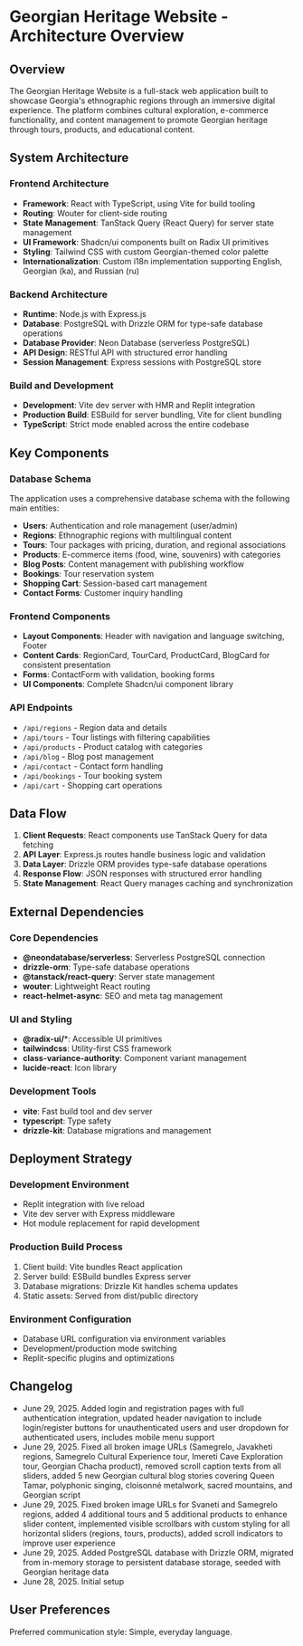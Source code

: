 # Georgian Heritage Website - Architecture Overview

## Overview

The Georgian Heritage Website is a full-stack web application built to showcase Georgia's ethnographic regions through an immersive digital experience. The platform combines cultural exploration, e-commerce functionality, and content management to promote Georgian heritage through tours, products, and educational content.

## System Architecture

### Frontend Architecture
- **Framework**: React with TypeScript, using Vite for build tooling
- **Routing**: Wouter for client-side routing
- **State Management**: TanStack Query (React Query) for server state management
- **UI Framework**: Shadcn/ui components built on Radix UI primitives
- **Styling**: Tailwind CSS with custom Georgian-themed color palette
- **Internationalization**: Custom i18n implementation supporting English, Georgian (ka), and Russian (ru)

### Backend Architecture
- **Runtime**: Node.js with Express.js
- **Database**: PostgreSQL with Drizzle ORM for type-safe database operations
- **Database Provider**: Neon Database (serverless PostgreSQL)
- **API Design**: RESTful API with structured error handling
- **Session Management**: Express sessions with PostgreSQL store

### Build and Development
- **Development**: Vite dev server with HMR and Replit integration
- **Production Build**: ESBuild for server bundling, Vite for client bundling
- **TypeScript**: Strict mode enabled across the entire codebase

## Key Components

### Database Schema
The application uses a comprehensive database schema with the following main entities:
- **Users**: Authentication and role management (user/admin)
- **Regions**: Ethnographic regions with multilingual content
- **Tours**: Tour packages with pricing, duration, and regional associations
- **Products**: E-commerce items (food, wine, souvenirs) with categories
- **Blog Posts**: Content management with publishing workflow
- **Bookings**: Tour reservation system
- **Shopping Cart**: Session-based cart management
- **Contact Forms**: Customer inquiry handling

### Frontend Components
- **Layout Components**: Header with navigation and language switching, Footer
- **Content Cards**: RegionCard, TourCard, ProductCard, BlogCard for consistent presentation
- **Forms**: ContactForm with validation, booking forms
- **UI Components**: Complete Shadcn/ui component library

### API Endpoints
- `/api/regions` - Region data and details
- `/api/tours` - Tour listings with filtering capabilities
- `/api/products` - Product catalog with categories
- `/api/blog` - Blog post management
- `/api/contact` - Contact form handling
- `/api/bookings` - Tour booking system
- `/api/cart` - Shopping cart operations

## Data Flow

1. **Client Requests**: React components use TanStack Query for data fetching
2. **API Layer**: Express.js routes handle business logic and validation
3. **Data Layer**: Drizzle ORM provides type-safe database operations
4. **Response Flow**: JSON responses with structured error handling
5. **State Management**: React Query manages caching and synchronization

## External Dependencies

### Core Dependencies
- **@neondatabase/serverless**: Serverless PostgreSQL connection
- **drizzle-orm**: Type-safe database operations
- **@tanstack/react-query**: Server state management
- **wouter**: Lightweight React routing
- **react-helmet-async**: SEO and meta tag management

### UI and Styling
- **@radix-ui/***: Accessible UI primitives
- **tailwindcss**: Utility-first CSS framework
- **class-variance-authority**: Component variant management
- **lucide-react**: Icon library

### Development Tools
- **vite**: Fast build tool and dev server
- **typescript**: Type safety
- **drizzle-kit**: Database migrations and management

## Deployment Strategy

### Development Environment
- Replit integration with live reload
- Vite dev server with Express middleware
- Hot module replacement for rapid development

### Production Build Process
1. Client build: Vite bundles React application
2. Server build: ESBuild bundles Express server
3. Database migrations: Drizzle Kit handles schema updates
4. Static assets: Served from dist/public directory

### Environment Configuration
- Database URL configuration via environment variables
- Development/production mode switching
- Replit-specific plugins and optimizations

## Changelog

- June 29, 2025. Added login and registration pages with full authentication integration, updated header navigation to include login/register buttons for unauthenticated users and user dropdown for authenticated users, includes mobile menu support
- June 29, 2025. Fixed all broken image URLs (Samegrelo, Javakheti regions, Samegrelo Cultural Experience tour, Imereti Cave Exploration tour, Georgian Chacha product), removed scroll caption texts from all sliders, added 5 new Georgian cultural blog stories covering Queen Tamar, polyphonic singing, cloisonné metalwork, sacred mountains, and Georgian script
- June 29, 2025. Fixed broken image URLs for Svaneti and Samegrelo regions, added 4 additional tours and 5 additional products to enhance slider content, implemented visible scrollbars with custom styling for all horizontal sliders (regions, tours, products), added scroll indicators to improve user experience
- June 29, 2025. Added PostgreSQL database with Drizzle ORM, migrated from in-memory storage to persistent database storage, seeded with Georgian heritage data
- June 28, 2025. Initial setup

## User Preferences

Preferred communication style: Simple, everyday language.